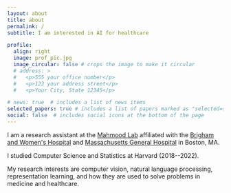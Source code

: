 ```yaml
---
layout: about
title: about
permalink: /
subtitle: I am interested in AI for healthcare

profile:
  align: right
  image: prof_pic.jpg
  image_circular: false # crops the image to make it circular
  # address: >
  #   <p>555 your office number</p>
  #   <p>123 your address street</p>
  #   <p>Your City, State 12345</p>

# news: true  # includes a list of news items
selected_papers: true # includes a list of papers marked as "selected={true}"
social: false  # includes social icons at the bottom of the page
---
```


I am a research assistant at the [Mahmood Lab](https://faisal.ai/) affiliated with the [Brigham and Women's Hospital](https://www.brighamandwomens.org/) and [Massachusetts General Hospital](https://www.massgeneral.org/) in Boston, MA. 

I studied Computer Science and Statistics at Harvard (2018--2022).

My research interests are computer vision, natural language processing, representation learning, and how they are used to solve problems in medicine and healthcare.
